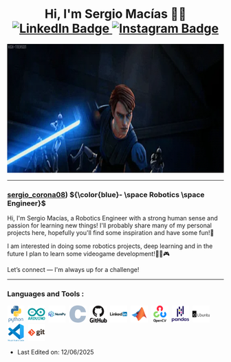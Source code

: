 <div id="badges">
  <h1 align="center">
    Hi, I'm Sergio Macías 🌌🔫
    <br>
  <a href="[(https://www.linkedin.com/in/sergioamaciascorona/)]">
    <img src="https://img.shields.io/badge/LinkedIn-blue?style=for-the-badge&logo=linkedin&logoColor=white" alt="LinkedIn Badge"/>
  </a>
  <a href="[(https://www.instagram.com/sergio_corona88/)]">
    <img src="https://img.shields.io/badge/Instagram-purple?style=for-the-badge&logo=instagram&logoColor=white" alt="Instagram Badge"/>
  </a>
    </h1>
</div>

<div align="center">
  <img src="./main-qimg-9f5ede91712741f9c47b8558aa4e9765.webp" width="600" height="300"/>
</div>

---
### [sergio_corona08](https://www.instagram.com/sergio_corona88?igsh=MWM4anFmYmYzOWNvdA%3D%3D&utm_source=qr)) ${\color{blue}- \space Robotics \space Engineer}$  

Hi, I'm Sergio Macías, a Robotics Engineer with a strong human sense and passion for learning new things! I'll probably share many of my personal projects here, hopefully you'll find some inspiration and have some fun!🚀

I am interested in doing some robotics projects, deep learning and in the future I plan to learn some videogame development!🦾🧠🎮

Let’s connect — I'm always up for a challenge!  


---

### Languages and Tools :
<div>
  <img src="https://github.com/devicons/devicon/blob/master/icons/python/python-original-wordmark.svg" title="Python" alt="Python" width="40" height="40"/>&nbsp;
  <img src="https://github.com/devicons/devicon/blob/master/icons/arduino/arduino-original-wordmark.svg" title="Arduino" alt="Arduino" width="40" height="40"/>&nbsp;
  <img src="https://github.com/devicons/devicon/blob/master/icons/numpy/numpy-original-wordmark.svg" title="Numpy" alt="Numpy" width="40" height="40"/>&nbsp;
  <img src="https://github.com/devicons/devicon/blob/master/icons/c/c-original.svg" title="C" alt="C" width="40" height="40"/>&nbsp;
  <img src="https://github.com/devicons/devicon/blob/master/icons/github/github-original-wordmark.svg" title="Github" alt="Github" width="40" height="40"/>&nbsp;
  <img src="https://github.com/devicons/devicon/blob/master/icons/linkedin/linkedin-original-wordmark.svg" title="LinkedIn" alt="LinkedIn" width="40" height="40"/>&nbsp;
  <img src="https://github.com/devicons/devicon/blob/master/icons/matlab/matlab-original.svg" title="Matlab" alt="Matlab" width="40" height="40"/>&nbsp;
  <img src="https://github.com/devicons/devicon/blob/master/icons/opencv/opencv-original-wordmark.svg" title="OPenCV" alt="OPenCv" width="40" height="40"/>&nbsp;
  <img src="https://github.com/devicons/devicon/blob/master/icons/pandas/pandas-original-wordmark.svg" title="Pandas" alt="Pandas" width="40" height="40"/>&nbsp;
  <img src="https://github.com/devicons/devicon/blob/master/icons/ubuntu/ubuntu-plain-wordmark.svg" title="Ubuntu" alt="Ubuntu" width="40" height="40"/>&nbsp;
  <img src="https://github.com/devicons/devicon/blob/master/icons/vscode/vscode-original-wordmark.svg" title="VS" alt="VS" width="40" height="40"/>&nbsp;
  <img src="https://github.com/devicons/devicon/blob/master/icons/git/git-original-wordmark.svg" title="Git" **alt="Git" width="40" height="40"/>
</div>


  - Last Edited on: 12/06/2025
